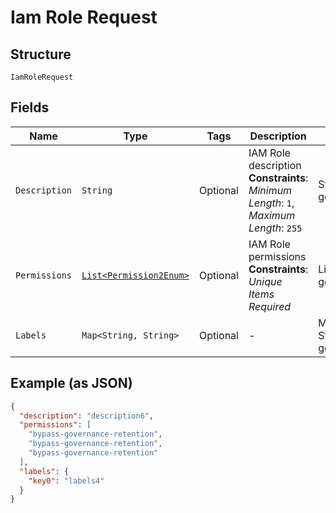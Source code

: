 
# Iam Role Request

## Structure

`IamRoleRequest`

## Fields

| Name | Type | Tags | Description | Getter | Setter |
|  --- | --- | --- | --- | --- | --- |
| `Description` | `String` | Optional | IAM Role description<br>**Constraints**: *Minimum Length*: `1`, *Maximum Length*: `255` | String getDescription() | setDescription(String description) |
| `Permissions` | [`List<Permission2Enum>`](../../doc/models/permission-2-enum.md) | Optional | IAM Role permissions<br>**Constraints**: *Unique Items Required* | List<Permission2Enum> getPermissions() | setPermissions(List<Permission2Enum> permissions) |
| `Labels` | `Map<String, String>` | Optional | - | Map<String, String> getLabels() | setLabels(Map<String, String> labels) |

## Example (as JSON)

```json
{
  "description": "description6",
  "permissions": [
    "bypass-governance-retention",
    "bypass-governance-retention",
    "bypass-governance-retention"
  ],
  "labels": {
    "key0": "labels4"
  }
}
```

